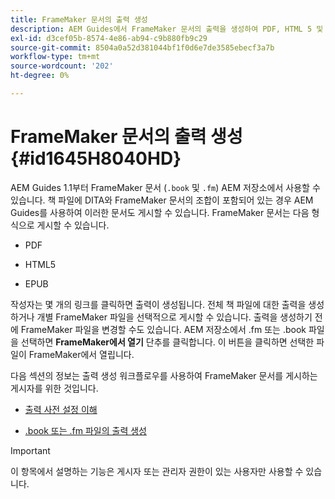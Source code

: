 ```yaml
---
title: FrameMaker 문서의 출력 생성
description: AEM Guides에서 FrameMaker 문서의 출력을 생성하여 PDF, HTML 5 및 EPUB 형식으로 게시하는 방법에 대해 알아봅니다.
exl-id: d3cef05b-8574-4e86-ab94-c9b880fb9c29
source-git-commit: 8504a0a52d381044bf1f0d6e7de3585ebecf3a7b
workflow-type: tm+mt
source-wordcount: '202'
ht-degree: 0%

---
```


# FrameMaker 문서의 출력 생성 {#id1645H8040HD}

AEM Guides 1.1부터 FrameMaker 문서 \(`.book` 및 `.fm`\) AEM 저장소에서 사용할 수 있습니다. 책 파일에 DITA와 FrameMaker 문서의 조합이 포함되어 있는 경우 AEM Guides를 사용하여 이러한 문서도 게시할 수 있습니다. FrameMaker 문서는 다음 형식으로 게시할 수 있습니다.

- PDF

- HTML5

- EPUB


작성자는 몇 개의 링크를 클릭하면 출력이 생성됩니다. 전체 책 파일에 대한 출력을 생성하거나 개별 FrameMaker 파일을 선택적으로 게시할 수 있습니다. 출력을 생성하기 전에 FrameMaker 파일을 변경할 수도 있습니다. AEM 저장소에서 .fm 또는 .book 파일을 선택하면 **FrameMaker에서 열기** 단추를 클릭합니다. 이 버튼을 클릭하면 선택한 파일이 FrameMaker에서 열립니다.

다음 섹션의 정보는 출력 생성 워크플로우를 사용하여 FrameMaker 문서를 게시하는 게시자를 위한 것입니다.

- [출력 사전 설정 이해](fm-output-understand-presets.md#)

- [.book 또는 .fm 파일의 출력 생성](fm-output-generate.md#)

>[!IMPORTANT]
>
> 이 항목에서 설명하는 기능은 게시자 또는 관리자 권한이 있는 사용자만 사용할 수 있습니다.


